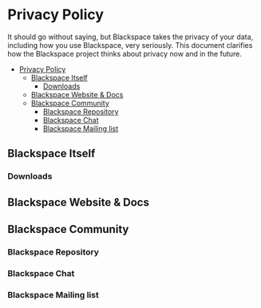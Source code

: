 # Privacy Policy

It should go without saying, but Blackspace takes the privacy of your data,
including how you use Blackspace, very seriously.
This document clarifies how the Blackspace project thinks about
privacy now and in the future.

<!-- MarkdownTOC autolink="true" style="ordered" indent="   " -->

- [Privacy Policy](#privacy-policy)
  - [Blackspace Itself](#blackspace-itself)
    - [Downloads](#downloads)
  - [Blackspace Website & Docs](#blackspace-website--docs)
  - [Blackspace Community](#blackspace-community)
    - [Blackspace Repository](#blackspace-repository)
    - [Blackspace Chat](#blackspace-chat)
    - [Blackspace Mailing list](#blackspace-mailing-list)

<!-- /MarkdownTOC -->

## Blackspace Itself

### Downloads

## Blackspace Website & Docs

## Blackspace Community

### Blackspace Repository

### Blackspace Chat

### Blackspace Mailing list

